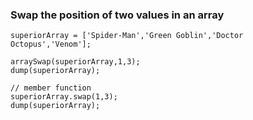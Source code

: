### Swap the position of two values in an array

```luceescript+trycf
superiorArray = ['Spider-Man','Green Goblin','Doctor Octopus','Venom'];

arraySwap(superiorArray,1,3);
dump(superiorArray);

// member function
superiorArray.swap(1,3);
dump(superiorArray);
```
